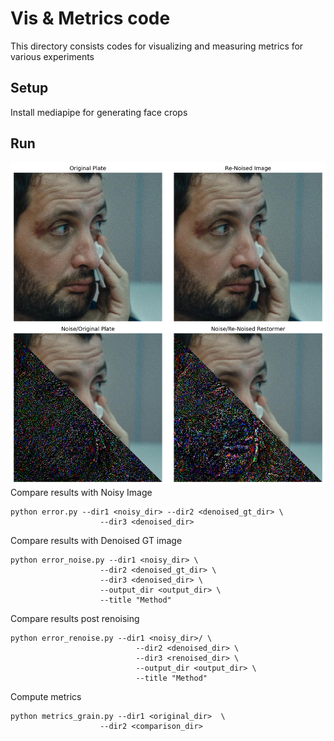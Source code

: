 # Vis & Metrics code

This directory consists codes for visualizing and measuring metrics for various experiments

## Setup
Install mediapipe for generating face crops

## Run
![Example PLOT](img.jpg)
Compare results with Noisy Image
```
python error.py --dir1 <noisy_dir> --dir2 <denoised_gt_dir> \
                    --dir3 <denoised_dir>

```
Compare results with Denoised GT image
```
python error_noise.py --dir1 <noisy_dir> \
                    --dir2 <denoised_gt_dir> \
                    --dir3 <denoised_dir> \
                    --output_dir <output_dir> \
                    --title "Method"
```
Compare results post renoising
```
python error_renoise.py --dir1 <noisy_dir>/ \
                            --dir2 <denoised_dir> \
                            --dir3 <renoised_dir> \
                            --output_dir <output_dir> \
                            --title "Method"
```
Compute metrics
```
python metrics_grain.py --dir1 <original_dir>  \
                    --dir2 <comparison_dir>
```
